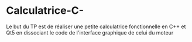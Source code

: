 # Calculatrice-C-
Le but du TP est de réaliser une petite calculatrice fonctionnelle en C++ et Qt5 en dissociant le code de l'interface graphique de celui du moteur
